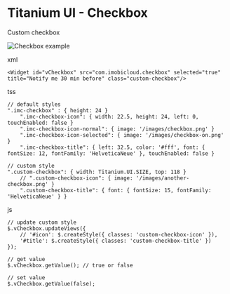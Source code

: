 # Titanium UI - Checkbox

Custom checkbox

![Checkbox example](http://i.imgur.com/lf1SKrY.png)

xml

	<Widget id="vCheckbox" src="com.imobicloud.checkbox" selected="true" title="Notify me 30 min before" class="custom-checkbox"/>
	
tss

	// default styles
	".imc-checkbox" : { height: 24 }
		".imc-checkbox-icon": { width: 22.5, height: 24, left: 0, touchEnabled: false }
		".imc-checkbox-icon-normal": { image: '/images/checkbox.png' }
		".imc-checkbox-icon-selected": { image: '/images/checkbox-on.png' }
		".imc-checkbox-title": { left: 32.5, color: '#fff', font: { fontSize: 12, fontFamily: 'HelveticaNeue' }, touchEnabled: false }
		
	// custom style	
	".custom-checkbox": { width: Titanium.UI.SIZE, top: 118 }
		// ".custom-checkbox-icon": { image: '/images/another-checkbox.png' }
		".custom-checkbox-title": { font: { fontSize: 15, fontFamily: 'HelveticaNeue' } }
		
js

	// update custom style
	$.vCheckbox.updateViews({
		// '#icon': $.createStyle({ classes: 'custom-checkbox-icon' }),
		'#title': $.createStyle({ classes: 'custom-checkbox-title' })
	});
	
	// get value
	$.vCheckbox.getValue(); // true or false
	
	// set value
	$.vCheckbox.getValue(false);
	
	